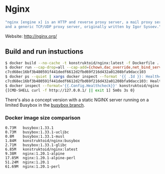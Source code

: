 # Nginx

```sh
"nginx [engine x] is an HTTP and reverse proxy server, a mail proxy server,
and a generic TCP/UDP proxy server, originally written by Igor Sysoev."
```

Website: <http://nginx.org/>

## Build and run instuctions

```sh
$ docker build --no-cache -t konstruktoid/nginx:latest -f Dockerfile .
$ docker run --cap-drop=all --cap-add={chown,dac_override,net_bind_service,setgid,setuid} --name nginx -d -p 80:80 konstruktoid/nginx
c7cd68ec16bf3b480591f441dedf6612d2fbd69f216d432a01208bfa9dacc103
$ docker ps --quiet | xargs docker inspect --format '{{ .Id }}: Health={{ .State.Health.Status }}'
c7cd68ec16bf3b480591f441dedf6612d2fbd69f216d432a01208bfa9dacc103: Health=healthy
$ docker inspect --format='{{.Config.Healthcheck}}' konstruktoid/nginx
{[CMD-SHELL curl -f http://127.0.0.1/ || exit 1] 5m0s 3s 0}
```

There's also a concept version with a static NGINX server running on a limited
Busybox in the
[busybox branch](https://github.com/konstruktoid/Nginx_Build/tree/busybox).

### Docker image size comparison

```console
0.73M   busybox:1.33.1
0.73M   busybox:1.33.1-uclibc
0.8M    busybox:1.33.1-musl
1.84M   konstruktoid/nginx:busybox
2.71M   busybox:1.33.1-glibc
6.85M   konstruktoid/nginx:latest
9.38M   nginx:1.20.1-alpine
17.85M  nginx:1.20.1-alpine-perl
51.24M  nginx:1.20.1
61.69M  nginx:1.20.1-perl
```

